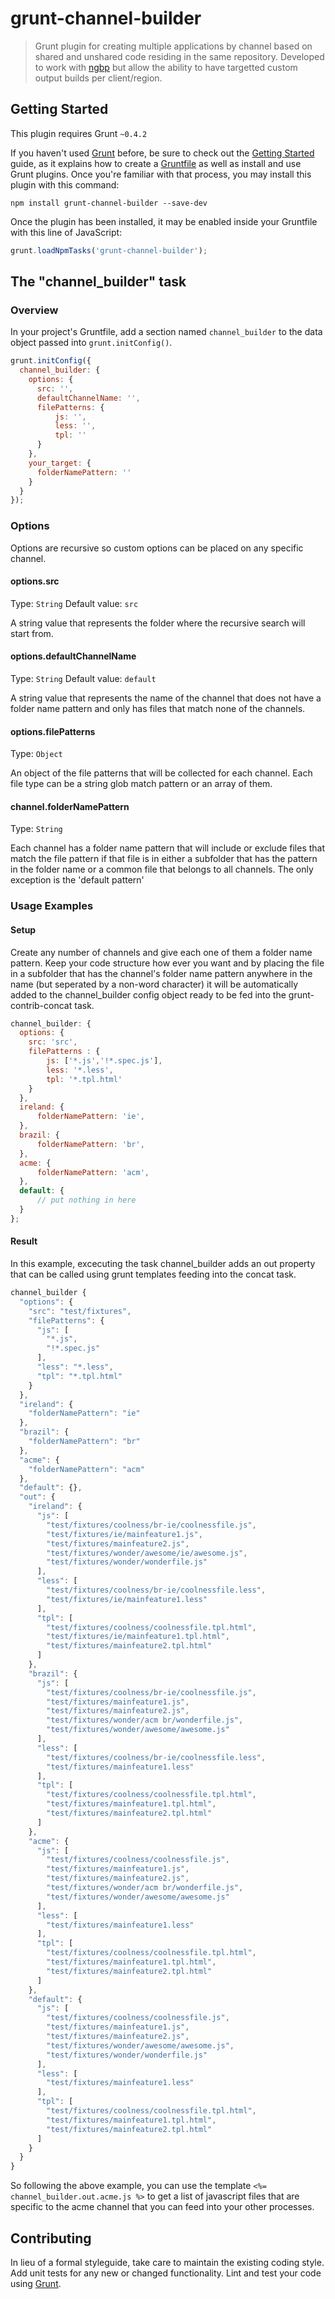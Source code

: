 # grunt-channel-builder

> Grunt plugin for creating multiple applications by channel based on shared and unshared code residing in the same repository. Developed to work with [ngbp](https://github.com/ngbp/ngbp) but allow the ability to have targetted custom output builds per client/region.

## Getting Started
This plugin requires Grunt `~0.4.2`

If you haven't used [Grunt](http://gruntjs.com/) before, be sure to check out the [Getting Started](http://gruntjs.com/getting-started) guide, as it explains how to create a [Gruntfile](http://gruntjs.com/sample-gruntfile) as well as install and use Grunt plugins. Once you're familiar with that process, you may install this plugin with this command:

```shell
npm install grunt-channel-builder --save-dev
```

Once the plugin has been installed, it may be enabled inside your Gruntfile with this line of JavaScript:

```js
grunt.loadNpmTasks('grunt-channel-builder');
```

## The "channel_builder" task

### Overview
In your project's Gruntfile, add a section named `channel_builder` to the data object passed into `grunt.initConfig()`.

```js
grunt.initConfig({
  channel_builder: {
    options: {
      src: '',
      defaultChannelName: '',
      filePatterns: {
          js: '',
          less: '',
          tpl: ''
      }
    },
    your_target: {
      folderNamePattern: ''
    }
  }
});
```

### Options

Options are recursive so custom options can be placed on any specific channel.

#### options.src
Type: `String`
Default value: `src`

A string value that represents the folder where the recursive search will start from.

#### options.defaultChannelName
Type: `String`
Default value: `default`

A string value that represents the name of the channel that does not have a folder name pattern and only has files that match none of the channels.

#### options.filePatterns
Type: `Object`

An object of the file patterns that will be collected for each channel. Each file type can be a string glob match pattern or an array of them.

#### channel.folderNamePattern
Type: `String`

Each channel has a folder name pattern that will include or exclude files that match the file pattern if that file is in either a subfolder that has the pattern in the folder name or a common file that belongs to all channels. The only exception is the 'default pattern'

### Usage Examples

#### Setup
Create any number of channels and give each one of them a folder name pattern. Keep your code structure how ever you want and by placing the file in a subfolder that has the channel's folder name pattern anywhere in the name (but seperated by a non-word character) it will be automatically added to the channel_builder config object ready to be fed into the grunt-contrib-concat task.

```js
channel_builder: {
  options: {
    src: 'src',
    filePatterns : {
        js: ['*.js','!*.spec.js'],
        less: '*.less',
        tpl: '*.tpl.html'
    }
  },
  ireland: {
      folderNamePattern: 'ie',
  },
  brazil: {
      folderNamePattern: 'br',
  },
  acme: {
      folderNamePattern: 'acm',
  },
  default: {
      // put nothing in here
  }
};
```

#### Result
In this example, excecuting the task channel_builder adds an out property that can be called using grunt templates feeding into the concat task.

```js
channel_builder {
  "options": {
    "src": "test/fixtures",
    "filePatterns": {
      "js": [
        "*.js",
        "!*.spec.js"
      ],
      "less": "*.less",
      "tpl": "*.tpl.html"
    }
  },
  "ireland": {
    "folderNamePattern": "ie"
  },
  "brazil": {
    "folderNamePattern": "br"
  },
  "acme": {
    "folderNamePattern": "acm"
  },
  "default": {},
  "out": {
    "ireland": {
      "js": [
        "test/fixtures/coolness/br-ie/coolnessfile.js",
        "test/fixtures/ie/mainfeature1.js",
        "test/fixtures/mainfeature2.js",
        "test/fixtures/wonder/awesome/ie/awesome.js",
        "test/fixtures/wonder/wonderfile.js"
      ],
      "less": [
        "test/fixtures/coolness/br-ie/coolnessfile.less",
        "test/fixtures/ie/mainfeature1.less"
      ],
      "tpl": [
        "test/fixtures/coolness/coolnessfile.tpl.html",
        "test/fixtures/ie/mainfeature1.tpl.html",
        "test/fixtures/mainfeature2.tpl.html"
      ]
    },
    "brazil": {
      "js": [
        "test/fixtures/coolness/br-ie/coolnessfile.js",
        "test/fixtures/mainfeature1.js",
        "test/fixtures/mainfeature2.js",
        "test/fixtures/wonder/acm br/wonderfile.js",
        "test/fixtures/wonder/awesome/awesome.js"
      ],
      "less": [
        "test/fixtures/coolness/br-ie/coolnessfile.less",
        "test/fixtures/mainfeature1.less"
      ],
      "tpl": [
        "test/fixtures/coolness/coolnessfile.tpl.html",
        "test/fixtures/mainfeature1.tpl.html",
        "test/fixtures/mainfeature2.tpl.html"
      ]
    },
    "acme": {
      "js": [
        "test/fixtures/coolness/coolnessfile.js",
        "test/fixtures/mainfeature1.js",
        "test/fixtures/mainfeature2.js",
        "test/fixtures/wonder/acm br/wonderfile.js",
        "test/fixtures/wonder/awesome/awesome.js"
      ],
      "less": [
        "test/fixtures/mainfeature1.less"
      ],
      "tpl": [
        "test/fixtures/coolness/coolnessfile.tpl.html",
        "test/fixtures/mainfeature1.tpl.html",
        "test/fixtures/mainfeature2.tpl.html"
      ]
    },
    "default": {
      "js": [
        "test/fixtures/coolness/coolnessfile.js",
        "test/fixtures/mainfeature1.js",
        "test/fixtures/mainfeature2.js",
        "test/fixtures/wonder/awesome/awesome.js",
        "test/fixtures/wonder/wonderfile.js"
      ],
      "less": [
        "test/fixtures/mainfeature1.less"
      ],
      "tpl": [
        "test/fixtures/coolness/coolnessfile.tpl.html",
        "test/fixtures/mainfeature1.tpl.html",
        "test/fixtures/mainfeature2.tpl.html"
      ]
    }
  }
}
```
So following the above example, you can use the template `<%= channel_builder.out.acme.js %>` to get a list of javascript files that are specific to the acme channel that you can feed into your other processes.

## Contributing
In lieu of a formal styleguide, take care to maintain the existing coding style. Add unit tests for any new or changed functionality. Lint and test your code using [Grunt](http://gruntjs.com/).
